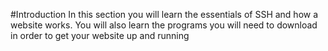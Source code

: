 #Introduction
In this section you will learn the essentials of SSH and how a website works. You will also learn the programs you will need to download in order to get your website up and running
